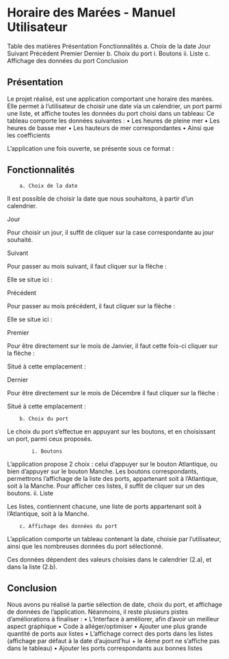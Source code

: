 # Horaire des Marées - Manuel Utilisateur

Table des matières
Présentation
Fonctionnalités
a. Choix de la date
Jour
Suivant
Précédent
Premier
Dernier
b. Choix du port
i. Boutons
ii. Liste
c. Affichage des données du port
Conclusion

## Présentation

Le projet réalisé, est une application comportant une horaire des marées.
Elle permet à l’utilisateur de choisir une date via un calendrier, un port parmi une liste, et affiche toutes les données du port choisi dans un tableau: 
Ce tableau comporte les données suivantes : 
    • Les heures de pleine mer
    • Les heures de basse mer
    • Les hauteurs de mer correspondantes
    • Ainsi que les coefficients


L’application une fois ouverte, se présente sous ce format : 

## Fonctionnalités
        a. Choix de la date

Il est possible de choisir la date que nous souhaitons, à partir d’un calendrier.


Jour

Pour choisir un jour, il suffit de cliquer sur la case correspondante au jour souhaité.

Suivant

Pour passer au mois suivant, il faut cliquer sur la flèche : 

Elle se situe ici : 

Précédent

Pour passer au mois précédent, il faut cliquer sur la flèche : 


Elle se situe ici : 

Premier

Pour être directement sur le mois de Janvier, il faut cette fois-ci cliquer sur la flèche :

Situé à cette emplacement : 

Dernier

Pour être directement sur le mois de Décembre il faut cliquer sur la flèche :

Situé à cette emplacement : 





        b. Choix du port

Le choix du port s’effectue en appuyant sur les boutons, et en choisissant un port, parmi ceux proposés.


            i. Boutons

L’application propose 2 choix : celui d’appuyer sur le bouton Atlantique, ou bien d’appuyer sur le bouton Manche.
Les boutons correspondants, permettrons l’affichage de la liste des ports, appartenant soit à l’Atlantique, soit à la Manche.
Pour afficher ces listes, il suffit de cliquer sur un des boutons.
            ii. Liste

Les listes, contiennent chacune, une liste de ports appartenant soit à l’Atlantique, soit à la Manche.


        c. Affichage des données du port

L’application comporte un tableau contenant la date, choisie par l’utilisateur, ainsi que les nombreuses données du port sélectionné.

Ces données dépendent des valeurs choisies dans le calendrier (2.a), et dans la liste (2.b).


## Conclusion

Nous avons pu réalisé la partie sélection de date, choix du port, et affichage de données de l’application.
Néanmoins, il reste plusieurs pistes d’améliorations à finaliser :
    • L’Interface à améliorer, afin d’avoir un meilleur aspect graphique
    • Code à alléger/optimiser
    • Ajouter une plus grande quantité de ports aux listes
    • L’affichage correct des ports dans les listes (affichage par défaut à la date d’aujourd’hui + le 4ème port ne s’affiche pas dans le tableau)
    • Ajouter les ports correspondants aux bonnes listes
      
